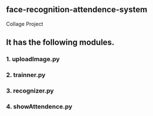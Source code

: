 face-recognition-attendence-system
-----------------------------------
Collage Project
## It has the following modules.
### 1. uploadImage.py
  
### 2. trainner.py
### 3. recognizer.py
### 4. showAttendence.py

